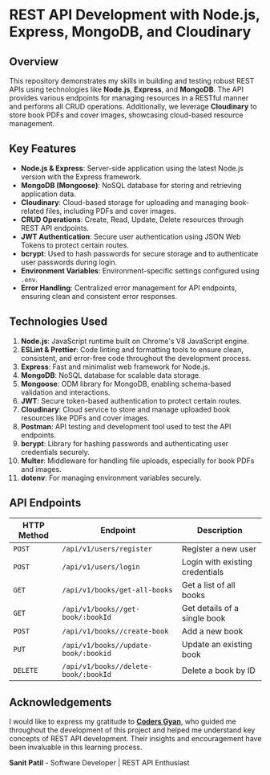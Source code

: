 # REST API Development with Node.js, Express, MongoDB, and Cloudinary

## Overview

This repository demonstrates my skills in building and testing robust REST APIs using technologies like **Node.js**, **Express**, and **MongoDB**. The API provides various endpoints for managing resources in a RESTful manner and performs all CRUD operations. Additionally, we leverage **Cloudinary** to store book PDFs and cover images, showcasing cloud-based resource management.

## Key Features

- **Node.js & Express**: Server-side application using the latest Node.js version with the Express framework.
- **MongoDB (Mongoose)**: NoSQL database for storing and retrieving application data.
- **Cloudinary**: Cloud-based storage for uploading and managing book-related files, including PDFs and cover images.
- **CRUD Operations**: Create, Read, Update, Delete resources through REST API endpoints.
- **JWT Authentication**: Secure user authentication using JSON Web Tokens to protect certain routes.
- **bcrypt**: Used to hash passwords for secure storage and to authenticate user passwords during login.
- **Environment Variables**: Environment-specific settings configured using `.env`.
- **Error Handling**: Centralized error management for API endpoints, ensuring clean and consistent error responses.

## Technologies Used

1. **Node.js**: JavaScript runtime built on Chrome's V8 JavaScript engine.
2. **ESLint & Prettier**: Code linting and formatting tools to ensure clean, consistent, and error-free code throughout the development process.
3. **Express**: Fast and minimalist web framework for Node.js.
4. **MongoDB**: NoSQL database for scalable data storage.
5. **Mongoose**: ODM library for MongoDB, enabling schema-based validation and interactions.
6. **JWT**: Secure token-based authentication to protect certain routes.
7. **Cloudinary**: Cloud service to store and manage uploaded book resources like PDFs and cover images.
8. **Postman**: API testing and development tool used to test the API endpoints.
9. **bcrypt**: Library for hashing passwords and authenticating user credentials securely.
10. **Multer**: Middleware for handling file uploads, especially for book PDFs and images.
11. **dotenv**: For managing environment variables securely.

## API Endpoints

| HTTP Method | Endpoint                             | Description                     |
| ----------- | ------------------------------------ | ------------------------------- |
| `POST`      | `/api/v1/users/register`             | Register a new user             |
| `POST`      | `/api/v1/users/login`                | Login with existing credentials |
| `GET`       | `/api/v1/books/get-all-books`        | Get a list of all books         |
| `GET`       | `/api/v1/books//get-book/:bookId`    | Get details of a single book    |
| `POST`      | `/api/v1/books//create-book`         | Add a new book                  |
| `PUT`       | `/api/v1/books//update-book/:bookid` | Update an existing book         |
| `DELETE`    | `/api/v1/books//delete-book/:bookId` | Delete a book by ID             |

## Acknowledgements

I would like to express my gratitude to **[Coders Gyan](https://www.youtube.com/@CodersGyan)**, who guided me throughout the development of this project and helped me understand key concepts of REST API development. Their insights and encouragement have been invaluable in this learning process.



**Sanit Patil** - Software Developer | REST API Enthusiast
